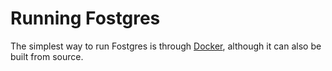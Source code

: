 # Running Fostgres

The simplest way to run Fostgres is through [Docker](https://www.docker.com/), although it can also be built from source.

